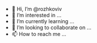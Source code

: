 - 👋 Hi, I’m @rozhkoviv
- 👀 I’m interested in ...
- 🌱 I’m currently learning ...
- 💞️ I’m looking to collaborate on ...
- 📫 How to reach me ...

<!---
rozhkoviv/rozhkoviv is a ✨ special ✨ repository because its `README.md` (this file) appears on your GitHub profile.
You can click the Preview link to take a look at your changes.
--->
